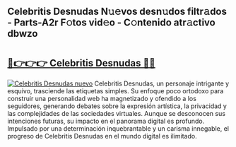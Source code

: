 ## Celebritis Desnudas N𝚞𝚎vos desn𝚞dos filtr𝚊dos - Parts-A2r F𝚘tos vid𝚎o - C𝚘ntenido atr𝚊ctivo dbwzo

# <h2><a href="http://mb12xf3.tromn.icu/?c=Celebritis+Desnudas">🔗👉👉👉 Celebritis Desnudas 🔗🔗</a></h2>

[![Celebritis Desnudas nuevo](https://i.imgur.com/pEAQMta.gif)](http://mb12xf3.tromn.icu/?c=Celebritis+Desnudas)
Celebritis Desnudas, un personaje intrigante y esquivo, trasciende las etiquetas simples. Su enfoque poco ortodoxo para construir una personalidad web ha magnetizado y ofendido a los seguidores, generando debates sobre la expresión artística, la privacidad y las complejidades de las sociedades virtuales. Aunque se desconocen sus intenciones futuras, su impacto en el panorama digital es profundo. Impulsado por una determinación inquebrantable y un carisma innegable, el progreso de Celebritis Desnudas en el mundo digital es ilimitado.
